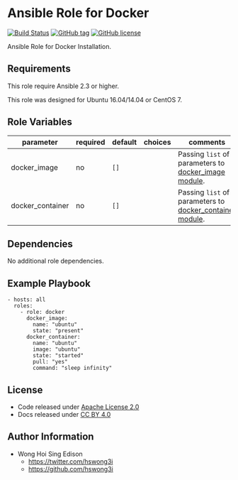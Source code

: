 Ansible Role for Docker
=======================

[![Build Status](https://travis-ci.org/alvistack/ansible-role-docker.svg?branch=master)](https://travis-ci.org/alvistack/ansible-role-docker)
[![GitHub tag](https://img.shields.io/github/tag/alvistack/ansible-role-docker.svg)](https://github.com/alvistack/ansible-role-docker)
[![GitHub license](https://img.shields.io/github/license/alvistack/ansible-role-docker.svg)](https://github.com/alvistack/ansible-role-docker/blob/master/LICENSE)

Ansible Role for Docker Installation.

Requirements
------------

This role require Ansible 2.3 or higher.

This role was designed for Ubuntu 16.04/14.04 or CentOS 7.

Role Variables
--------------

<table>
<colgroup>
<col width="20%" />
<col width="20%" />
<col width="20%" />
<col width="20%" />
<col width="20%" />
</colgroup>
<thead>
<tr class="header">
<th>parameter</th>
<th>required</th>
<th>default</th>
<th>choices</th>
<th>comments</th>
</tr>
</thead>
<tbody>
<tr class="odd">
<td>docker_image</td>
<td>no</td>
<td><code>[]</code></td>
<td></td>
<td>Passing <code>list</code> of parameters to <a href="http://docs.ansible.com/ansible/docker_image_module.html">docker_image module</a>.</td>
</tr>
<tr class="even">
<td>docker_container</td>
<td>no</td>
<td><code>[]</code></td>
<td></td>
<td>Passing <code>list</code> of parameters to <a href="http://docs.ansible.com/ansible/docker_container_module.html">docker_container module</a>.</td>
</tr>
</tbody>
</table>

Dependencies
------------

No additional role dependencies.

Example Playbook
----------------

    - hosts: all
      roles:
        - role: docker
          docker_image:
            name: "ubuntu"
            state: "present"
          docker_container:
            name: "ubuntu"
            image: "ubuntu"
            state: "started"
            pull: "yes"
            command: "sleep infinity"

License
-------

-   Code released under [Apache License 2.0](https://github.com/alvistack/ansible-role-docker/blob/master/LICENSE)
-   Docs released under [CC BY 4.0](http://creativecommons.org/licenses/by/4.0/)

Author Information
------------------

-   Wong Hoi Sing Edison
    -   <https://twitter.com/hswong3i>
    -   <https://github.com/hswong3i>

